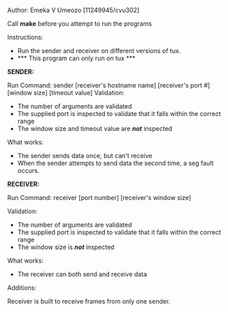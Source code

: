 Author: Emeka V Umeozo [11249945/cvu302]

Call **make** before you attempt to run the programs

Instructions: 
 - Run the sender and receiver on different versions of tux.
 - *** This program can only run on tux ***

**SENDER:**

Run Command: sender [receiver's hostname name] [receiver's port #] [window size] [timeout value]
Validation: 
 - The number of arguments are validated
 - The supplied port is inspected to validate that it falls within the correct range
 - The window size and timeout value are ***not*** inspected

What works:

 - The sender sends data once, but can't receive
 - When the sender attempts to send data the second time, a seg fault occurs.


**RECEIVER:**

Run Command: receiver [port number] [receiver's window size]

Validation: 
 - The number of arguments are validated
 - The supplied port is inspected to validate that it falls within the correct range
 - The window size is ***not*** inspected

What works:

 - The receiver can both send and receive data


Additions:

Receiver is built to receive frames from only one sender.
